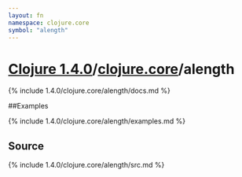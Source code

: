 ```yaml
---
layout: fn
namespace: clojure.core
symbol: "alength"
---
```


# [Clojure 1.4.0](../../)/[clojure.core](../)/alength

{% include 1.4.0/clojure.core/alength/docs.md %}

##Examples

{% include 1.4.0/clojure.core/alength/examples.md %}
## Source
{% include 1.4.0/clojure.core/alength/src.md %}

